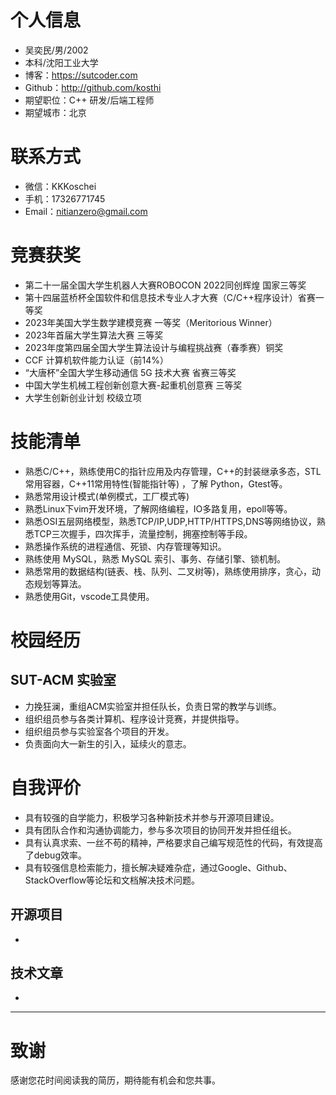 # 个人信息

 - 吴奕民/男/2002 
 - 本科/沈阳工业大学
 - 博客：https://sutcoder.com 
 - Github：http://github.com/kosthi
 - 期望职位：C++ 研发/后端工程师
 - 期望城市：北京
 
# 联系方式
 - 微信：KKKoschei
 - 手机：17326771745
 - Email：nitianzero@gmail.com
 
# 竞赛获奖
 - 第二十一届全国大学生机器人大赛ROBOCON 2022同创辉煌 国家三等奖
 - 第十四届蓝桥杯全国软件和信息技术专业人才大赛（C/C++程序设计）省赛一等奖
 - 2023年美国大学生数学建模竞赛 一等奖（Meritorious Winner）
 - 2023年首届大学生算法大赛 三等奖
 - 2023年度第四届全国大学生算法设计与编程挑战赛（春季赛）铜奖
 - CCF 计算机软件能力认证（前14%）
 - “大唐杯”全国大学生移动通信 5G 技术大赛 省赛三等奖
 - 中国大学生机械工程创新创意大赛-起重机创意赛 三等奖
 - 大学生创新创业计划 校级立项

<!-- ## 参与未获奖（待二战⚔️）
 - 全国大学生智能汽车竞赛 校赛优秀奖（走错方向了）
 - 第三届辽宁省大学生程序设计竞赛 成功参赛奖（当时才开始刷题实力不够）
 - “华数杯”国际大学生数学建模竞赛 优秀奖（没时间）
 - 2023全国大学生英语竞赛 成功参赛奖（没备赛）
 - 第八届中国高校计算机大赛-团体程序设计天梯赛 成功参赛奖（学校局限）
 - 第十七届东北地区大学生程序设计竞赛 成功参赛奖（无备赛，但有了珍贵的实战经验） -->

# 技能清单

 - 熟悉C/C++，熟练使用C的指针应用及内存管理，C++的封装继承多态，STL常用容器，C++11常用特性(智能指针等) ，了解 Python，Gtest等。
 - 熟悉常用设计模式(单例模式，工厂模式等)
 - 熟悉Linux下vim开发环境，了解网络编程，IO多路复用，epoll等等。
 - 熟悉OSI五层网络模型，熟悉TCP/IP,UDP,HTTP/HTTPS,DNS等网络协议，熟悉TCP三次握手，四次挥手，流量控制，拥塞控制等手段。
 - 熟悉操作系统的进程通信、死锁、内存管理等知识。
 - 熟练使用 MySQL，熟悉 MySQL 索引、事务、存储引擎、锁机制。
 - 熟悉常用的数据结构(链表、栈、队列、二叉树等)，熟练使用排序，贪心，动态规划等算法。
 - 熟悉使用Git，vscode工具使用。

# 校园经历
## SUT-ACM 实验室
 - 力挽狂澜，重组ACM实验室并担任队长，负责日常的教学与训练。
 - 组织组员参与各类计算机、程序设计竞赛，并提供指导。
 - 组织组员参与实验室各个项目的开发。
 - 负责面向大一新生的引入，延续火的意志。

# 自我评价
 - 具有较强的自学能力，积极学习各种新技术并参与开源项目建设。
 - 具有团队合作和沟通协调能力，参与多次项目的协同开发并担任组长。
 - 具有认真求索、一丝不苟的精神，严格要求自己编写规范性的代码，有效提高了debug效率。
 - 具有较强信息检索能力，擅长解决疑难杂症，通过Google、Github、StackOverflow等论坛和文档解决技术问题。
 
## 开源项目

  - 

## 技术文章

 - 

---      
# 致谢

感谢您花时间阅读我的简历，期待能有机会和您共事。

